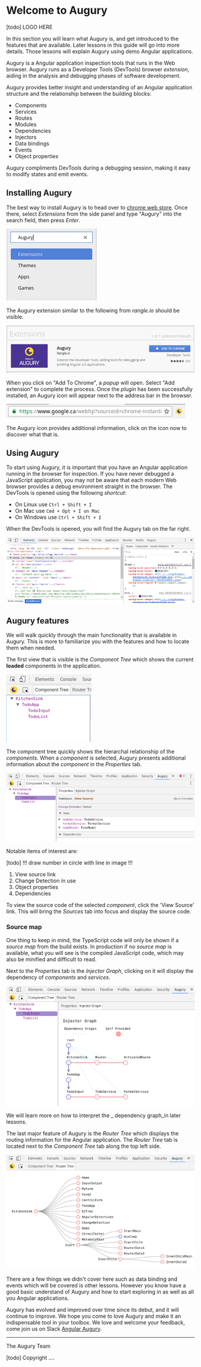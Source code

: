 # Welcome to Augury

[todo] LOGO HERE

In this section you will learn what Augury is, and get introduced to the features that are available. Later lessons in this guide will go into more details. Those lessons will explain Augury using demo Angular applications.

Augury is a Angular application inspection tools that runs in the Web browser. Augury runs as a Developer Tools (DevTools) browser _extension_, aiding in the analysis and debugging phases of software development.

Augury provides better insight and understanding of an Angular application structure and the relationship between the building blocks:

* Components
* Services
* Routes
* Modules
* Dependencies
* Injectors
* Data bindings
* Events
* Object properties

Augury compliments DevTools during a debugging session, making it easy to modify states and emit events.

## Installing Augury

The best way to install Augury is to head over to [chrome web store](https://chrome.google.com/webstore/category/extensions?hl=en). Once there, select _Extensions_ from the side panel and type "Augury" into the search field, then press _Enter_.

![Image Chrome Web store](images/chrome-web-store.png)

The Augury extension similar to the following from _rangle.io_ should be visible.

![Image Augury extension](images/augury-extension.png)

When you click on "Add To Chrome", a _popup_ will open. Select "Add extension" to complete the process. Once the _plugin_ has been successfully installed, an Augury icon will appear next to the address bar in the browser.

![Image Extension logo](images/extension-logo.png)

The Augury icon provides additional information, click on the icon now to discover what that is.

## Using Augury

To start using Augury, it is important that you have an Angular application running in the browser for inspection. If you have never debugged a JavaScript application, you may not be aware that each modern Web browser provides a debug environment straight in the browser. The DevTools is opened using the following _shortcut_:

* On Linux use `Ctrl + Shift + I`
* On Mac use `Cmd + Opt + I on Mac`
* On Windows use `Ctrl + Shift + I`

When the DevTools is opened, you will find the Augury tab on the far right.

![Image DevTools](images/devtools.png)

## Augury features

We will walk quickly through the main functionality that is available in Augury. This is more to familiarize you with the features and how to locate them when needed.

The first view that is visible is the _Component Tree_ which shows the current **loaded** components in the application.

![Image Component tree](images/component-tree.png)

The component tree quickly shows the hierarchal relationship of the _components_. When a _component_ is selected, Augury presents additional information about the _component_ in the _Properties_ tab.

![Image Properties](images/properties.png)

Notable items of interest are:

[todo] !!! draw number in circle with line in image !!!

1. View source link
1. Change Detection in use
1. Object properties
1. Dependencies

To view the source code of the selected _component_, click the 'View Source' link. This will bring the _Sources_ tab into focus and display the source code.

### Source map

One thing to keep in mind, the TypeScript code will only be shown if a _source map_ from the build exists. In production if no _source map_ is available, what you will see is the compiled JavaScript code, which may also be minified and difficult to read.

Next to the _Properties_ tab is the _Injector Graph_, clicking on it will display the dependency of _components_ and _services_.

![Image Injector graph](images/injector-graph.png)

We will learn more on how to interpret the _ dependency graph_in later lessons.

The last major feature of Augury is the _Router Tree_ which displays the routing information for the Angular application. The _Router Tree_ tab is located next to the _Component Tree_ tab along the top left side.

![Image Router tree](images/router-tree.png)

There are a few things we didn't cover here such as data binding and events which will be covered is other lessons. However you know have a good basic understand of Augury and how to start exploring in as well as all you Angular applications.

Augury has evolved and improved over time since its debut, and it will continue to improve. We hope you come to love Augury and make it an indispensable tool in your toolbox. We love and welcome your feedback, come join us on Slack [Angular Augury](https://augury-slack.herokuapp.com).

---
The Augury Team

[todo] Copyright ....